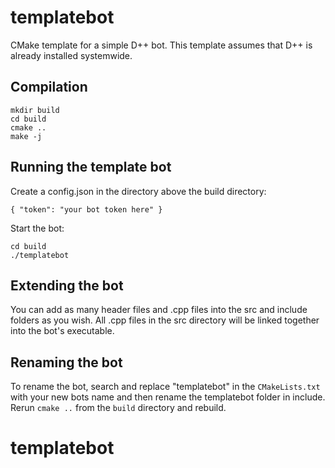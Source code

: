 # templatebot

CMake template for a simple D++ bot. This template assumes that D++ is already installed systemwide.

## Compilation

    mkdir build
    cd build
    cmake ..
    make -j

## Running the template bot

Create a config.json in the directory above the build directory:

    { "token": "your bot token here" }

Start the bot:

    cd build
    ./templatebot

## Extending the bot

You can add as many header files and .cpp files into the src and include folders as you wish. All .cpp files in the src directory will be linked together into the bot's executable.

## Renaming the bot

To rename the bot, search and replace "templatebot" in the `CMakeLists.txt` with your new bots name and then rename the templatebot folder in include. Rerun `cmake ..` from the `build` directory and rebuild.

# templatebot
